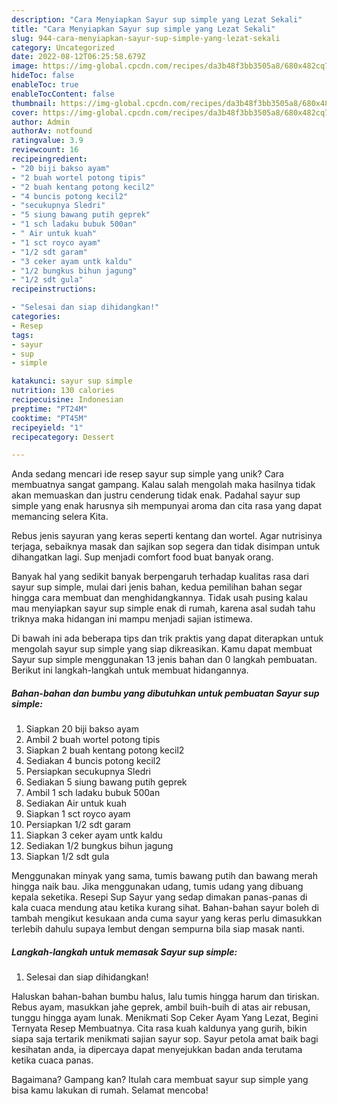```yaml
---
description: "Cara Menyiapkan Sayur sup simple yang Lezat Sekali"
title: "Cara Menyiapkan Sayur sup simple yang Lezat Sekali"
slug: 944-cara-menyiapkan-sayur-sup-simple-yang-lezat-sekali
category: Uncategorized
date: 2022-08-12T06:25:58.679Z
image: https://img-global.cpcdn.com/recipes/da3b48f3bb3505a8/680x482cq70/sayur-sup-simple-foto-resep-utama.jpg
hideToc: false
enableToc: true
enableTocContent: false
thumbnail: https://img-global.cpcdn.com/recipes/da3b48f3bb3505a8/680x482cq70/sayur-sup-simple-foto-resep-utama.jpg
cover: https://img-global.cpcdn.com/recipes/da3b48f3bb3505a8/680x482cq70/sayur-sup-simple-foto-resep-utama.jpg
author: Admin
authorAv: notfound
ratingvalue: 3.9
reviewcount: 16
recipeingredient:
- "20 biji bakso ayam"
- "2 buah wortel potong tipis"
- "2 buah kentang potong kecil2"
- "4 buncis potong kecil2"
- "secukupnya Sledri"
- "5 siung bawang putih geprek"
- "1 sch ladaku bubuk 500an"
- " Air untuk kuah"
- "1 sct royco ayam"
- "1/2 sdt garam"
- "3 ceker ayam untk kaldu"
- "1/2 bungkus bihun jagung"
- "1/2 sdt gula"
recipeinstructions:

- "Selesai dan siap dihidangkan!"
categories:
- Resep
tags:
- sayur
- sup
- simple

katakunci: sayur sup simple 
nutrition: 130 calories
recipecuisine: Indonesian
preptime: "PT24M"
cooktime: "PT45M"
recipeyield: "1"
recipecategory: Dessert

---
```





Anda sedang mencari ide resep sayur sup simple yang unik? Cara membuatnya sangat gampang. Kalau salah mengolah maka hasilnya tidak akan memuaskan dan justru cenderung tidak enak. Padahal sayur sup simple yang enak harusnya sih mempunyai aroma dan cita rasa yang dapat memancing selera Kita.





Rebus jenis sayuran yang keras seperti kentang dan wortel. Agar nutrisinya terjaga, sebaiknya masak dan sajikan sop segera dan tidak disimpan untuk dihangatkan lagi. Sup menjadi comfort food buat banyak orang.

Banyak hal yang sedikit banyak berpengaruh terhadap kualitas rasa dari sayur sup simple, mulai dari jenis bahan, kedua pemilihan bahan segar hingga cara membuat dan menghidangkannya. Tidak usah pusing kalau mau menyiapkan sayur sup simple enak di rumah, karena asal sudah tahu triknya maka hidangan ini mampu menjadi sajian istimewa.






Di bawah ini ada beberapa tips dan trik praktis yang dapat diterapkan untuk mengolah sayur sup simple yang siap dikreasikan. Kamu dapat membuat Sayur sup simple menggunakan 13 jenis bahan dan 0 langkah pembuatan. Berikut ini langkah-langkah untuk membuat hidangannya.

<!--inarticleads1-->

##### Bahan-bahan dan bumbu yang dibutuhkan untuk pembuatan Sayur sup simple:

1. Siapkan 20 biji bakso ayam
1. Ambil 2 buah wortel potong tipis
1. Siapkan 2 buah kentang potong kecil2
1. Sediakan 4 buncis potong kecil2
1. Persiapkan secukupnya Sledri
1. Sediakan 5 siung bawang putih geprek
1. Ambil 1 sch ladaku bubuk 500an
1. Sediakan  Air untuk kuah
1. Siapkan 1 sct royco ayam
1. Persiapkan 1/2 sdt garam
1. Siapkan 3 ceker ayam untk kaldu
1. Sediakan 1/2 bungkus bihun jagung
1. Siapkan 1/2 sdt gula


Menggunakan minyak yang sama, tumis bawang putih dan bawang merah hingga naik bau. Jika menggunakan udang, tumis udang yang dibuang kepala seketika. Resepi Sup Sayur yang sedap dimakan panas-panas di kala cuaca mendung atau ketika kurang sihat. Bahan-bahan sayur boleh di tambah mengikut kesukaan anda cuma sayur yang keras perlu dimasukkan terlebih dahulu supaya lembut dengan sempurna bila siap masak nanti. 

<!--inarticleads2-->

##### Langkah-langkah untuk memasak Sayur sup simple:


1. Selesai dan siap dihidangkan!

Haluskan bahan-bahan bumbu halus, lalu tumis hingga harum dan tiriskan. Rebus ayam, masukkan jahe geprek, ambil buih-buih di atas air rebusan, tunggu hingga ayam lunak. Menikmati Sop Ceker Ayam Yang Lezat, Begini Ternyata Resep Membuatnya. Cita rasa kuah kaldunya yang gurih, bikin siapa saja tertarik menikmati sajian sayur sop. Sayur petola amat baik bagi kesihatan anda, ia dipercaya dapat menyejukkan badan anda terutama ketika cuaca panas. 

Bagaimana? Gampang kan? Itulah cara membuat sayur sup simple yang bisa kamu lakukan di rumah. Selamat mencoba!
